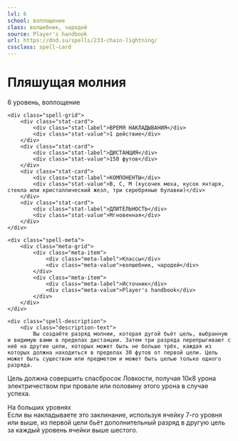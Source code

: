 ```yaml
---
lvl: 6
school: воплощение
class: волшебник, чародей
source: Player's handbook
url: https://dnd.su/spells/233-chain-lightning/
cssclass: spell-card
---
```


<div class="spell-container">
    <div class="spell-header">
        <h1 class="spell-name">Пляшущая молния</h1>
        <div class="spell-level">6 уровень, воплощение</div>
    </div>
    
    <div class="spell-grid">
        <div class="stat-card">
            <div class="stat-label">ВРЕМЯ НАКЛАДЫВАНИЯ</div>
            <div class="stat-value">1 действие</div>
        </div>
        <div class="stat-card">
            <div class="stat-label">ДИСТАНЦИЯ</div>
            <div class="stat-value">150 футов</div>
        </div>
        <div class="stat-card">
            <div class="stat-label">КОМПОНЕНТЫ</div>
            <div class="stat-value">В, С, М (кусочек меха, кусок янтаря, стекла или кристаллический жезл, три серебряные булавки)</div>
        </div>
        <div class="stat-card">
            <div class="stat-label">ДЛИТЕЛЬНОСТЬ</div>
            <div class="stat-value">Мгновенная</div>
        </div>
    </div>
    
    <div class="spell-meta">
        <div class="meta-grid">
            <div class="meta-item">
                <div class="meta-label">Классы</div>
                <div class="meta-value">волшебник, чародей</div>
            </div>
            <div class="meta-item">
                <div class="meta-label">Источник</div>
                <div class="meta-value">Player's handbook</div>
            </div>
        </div>
    </div>
    
    <div class="spell-description">
        <div class="description-text">
            Вы создаёте разряд молнии, которая дугой бьёт цель, выбранную и видимую вами в пределах дистанции. Затем три разряда перепрыгивают с неё на другие цели, которых может быть не больше трёх, каждая из которых должна находиться в пределах 30 футов от первой цели. Цель может быть существом или предметом и может быть целью только одного разряда.
Цель должна совершить спасбросок Ловкости, получая 10к8 урона электричеством при провале или половину этого урона в случае успеха.
        </div>
        <div class="higher-levels">
            <div class="higher-levels-title">На больших уровнях</div>
            <div class="higher-levels-text">
                Если вы накладываете это заклинание, используя ячейку 7-го уровня или выше, из первой цели бьёт дополнительный разряд в другую цель за каждый уровень ячейки выше шестого.
            </div>
        </div>
    </div>
</div>